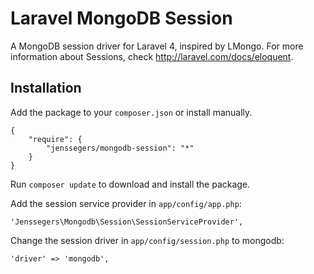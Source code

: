 Laravel MongoDB Session
=======================

A MongoDB session driver for Laravel 4, inspired by LMongo. For more information about Sessions, check http://laravel.com/docs/eloquent.

Installation
------------

Add the package to your `composer.json` or install manually.

    {
        "require": {
            "jenssegers/mongodb-session": "*"
        }
    }

Run `composer update` to download and install the package.

Add the session service provider in `app/config/app.php`:

    'Jenssegers\Mongodb\Session\SessionServiceProvider',

Change the session driver in `app/config/session.php` to mongodb:

    'driver' => 'mongodb',